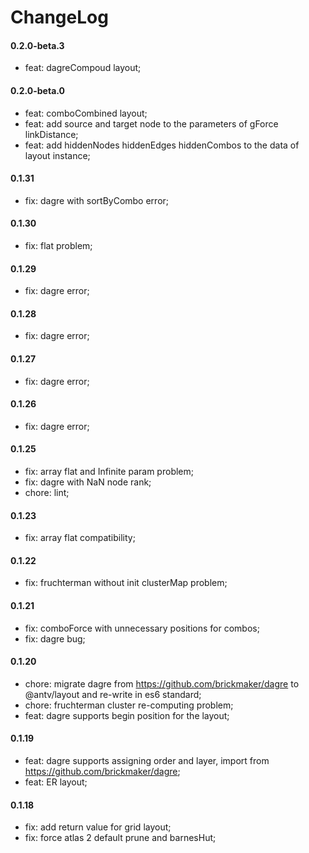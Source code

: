 # ChangeLog

#### 0.2.0-beta.3

- feat: dagreCompoud layout;

#### 0.2.0-beta.0

- feat: comboCombined layout;
- feat: add source and target node to the parameters of gForce linkDistance;
- feat: add hiddenNodes hiddenEdges hiddenCombos to the data of layout instance;

#### 0.1.31

- fix: dagre with sortByCombo error;

#### 0.1.30

- fix: flat problem;

#### 0.1.29

- fix: dagre error;

#### 0.1.28

- fix: dagre error;

#### 0.1.27

- fix: dagre error;

#### 0.1.26

- fix: dagre error;

#### 0.1.25
 
 - fix: array flat and Infinite param problem;
 - fix: dagre with NaN node rank;
 - chore: lint;

#### 0.1.23

- fix: array flat compatibility;

#### 0.1.22

- fix: fruchterman without init clusterMap problem;

#### 0.1.21

- fix: comboForce with unnecessary positions for combos;
- fix: dagre bug;

#### 0.1.20

- chore: migrate dagre from https://github.com/brickmaker/dagre to @antv/layout and re-write in es6 standard;
- chore: fruchterman cluster re-computing problem;
- feat: dagre supports begin position for the layout;

#### 0.1.19

- feat: dagre supports assigning order and layer, import from https://github.com/brickmaker/dagre;
- feat: ER layout;

#### 0.1.18

- fix: add return value for grid layout;
- fix: force atlas 2 default prune and barnesHut;